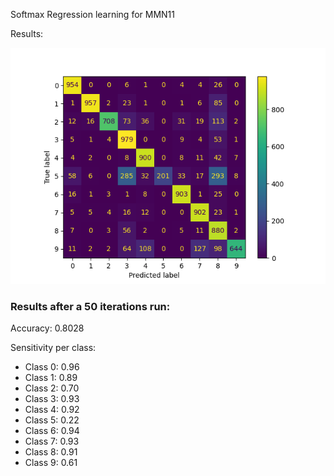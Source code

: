 Softmax Regression learning for MMN11

Results:

![confusion_matrix_1.png](confusion_matrix_1.png)

<h3>Results after a 50 iterations run: </h3> 

Accuracy: 0.8028

Sensitivity per class:
* Class 0: 0.96
* Class 1: 0.89
* Class 2: 0.70
* Class 3: 0.93
* Class 4: 0.92
* Class 5: 0.22
* Class 6: 0.94
* Class 7: 0.93
* Class 8: 0.91
* Class 9: 0.61


